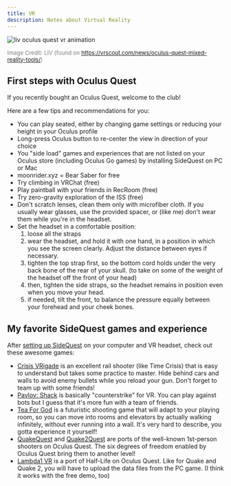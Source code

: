 ```yaml
---
title: VR
description: Notes about Virtual Reality
---
```


![liv oculus quest vr animation](./assets/QuestMixedReality.gif)

<span style="color:grey;font-size:small;">Image Credit: LIV (found on https://vrscout.com/news/oculus-quest-mixed-reality-tools/)</span>

## First steps with Oculus Quest

<!-- from https://twitter.com/adrienjoly/status/1161896322699603968 -->

If you recently bought an Oculus Quest, welcome to the club!

Here are a few tips and recommendations for you:

- You can play seated, either by changing game settings or reducing your height in your Oculus profile
- Long-press Oculus button to re-center the view in direction of your choice
- You "side load" games and experiences that are not listed on your Oculus store (including Oculus Go games) by installing SideQuest on PC or Mac
- moonrider.xyz = Bear Saber for free
- Try climbing in VRChat (free)
- Play paintball with your friends in RecRoom (free)
- Try zero-gravity exploration of the ISS (free)
- Don't scratch lenses, clean them only with microfiber cloth. If you usually wear glasses, use the provided spacer, or (like me) don't wear them while you're in the headset.
- Set the headset in a comfortable position:
  1. loose all the straps
  2. wear the headset, and hold it with one hand, in a position in which you see the screen clearly. Adjust the distance between eyes if necessary.
  3. tighten the top strap first, so the bottom cord holds under the very back bone of the rear of your skull. (to take on some of the weight of the headset off the front of your head)
  4. then, tighten the side straps, so the headset remains in position even when you move your head.
  5. if needed, tilt the front, to balance the pressure equally between your forehead and your cheek bones.

## My favorite SideQuest games and experience

After [setting up SideQuest](https://sidequestvr.com/#/setup-howto) on your computer and VR headset, check out these awesome games:

- [Crisis VRigade](https://sidequestvr.com/#/app/38) is an excellent rail shooter (like Time Crisis) that is easy to understand but takes some practice to master. Hide behind cars and walls to avoid enemy bullets while you reload your gun. Don't forget to team up with some friends!
- [Pavlov: Shack](https://sidequestvr.com/#/app/392) is basically "counterstrike" for VR. You can play against bots but I guess that it's more fun with a team of friends.
- [Tea For God](https://sidequestvr.com/#/app/65) is a futuristic shooting game that will adapt to your playing room, so you can move into rooms and elevators by actually walking infinitely, without ever running into a wall. It's very hard to describe, you gotta experience it yourself!
- [QuakeQuest](https://sidequestvr.com/#/app/93) and [Quake2Quest](https://sidequestvr.com/#/app/353) are ports of the well-known 1st-person shooters on Oculus Quest. The six degrees of freedom enabled by Oculus Quest bring them to another level!
- [Lambda1 VR](https://sidequestvr.com/#/app/124) is a port of Half-Life on Oculus Quest. Like for Quake and Quake 2, you will have to upload the data files from the PC game. (I think it works with the free demo, too)

<!-- also, the list of games and experiences I bought/downloaded from the Oculus store: https://drive.google.com/open?id=1V0CjTnBa8r1AYe91zLCthasnfXB4Mso9 -->
